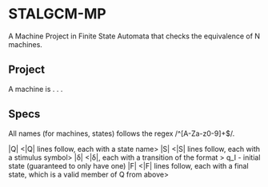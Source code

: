 # STALGCM-MP
A Machine Project in Finite State Automata that checks the equivalence of N machines.

## Project
A machine is . . .



## Specs
All names (for machines, states) follows the regex /^[A-Za-z0-9]+$/.

<NFA Name>
|Q|
<|Q| lines follow, each with a state name>
|S|
<|S| lines follow, each with a stimulus symbol>
|δ|
<|δ|, each with a transition of the format <src> <stimulus> <dest>>
q_I - initial state (guaranteed to only have one)
|F|
<|F| lines follow, each with a final state, which is a valid member of Q from above>
